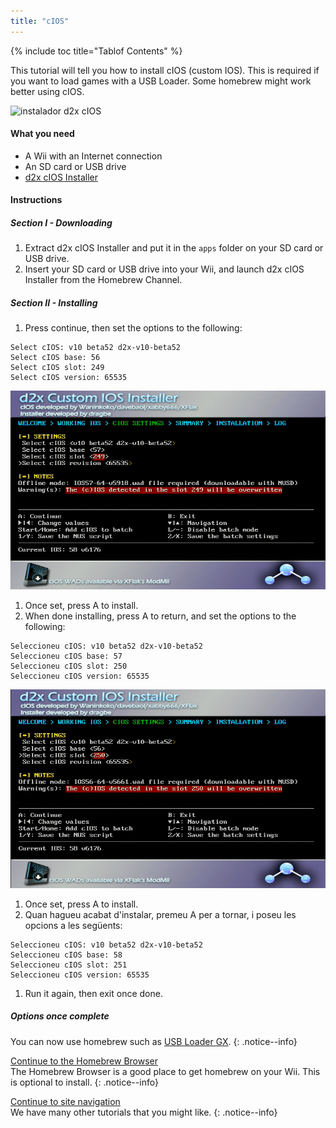 ```yaml
---
title: "cIOS"
---
```


{% include toc title="Tablof Contents" %}

This tutorial will tell you how to install cIOS (custom IOS). This is required if you want to load games with a USB Loader. Some homebrew might work better using cIOS.

![instalador d2x cIOS](/images/cIOS.png)

#### What you need

* A Wii with an Internet connection
* An SD card or USB drive
* [d2x cIOS Installer](https://sites.google.com/site/completesg/backup-launchers/installation/d2x-cIOS-Installer-Wii.zip?attredirects=0&d=1)

#### Instructions

##### Section I - Downloading

1. Extract d2x cIOS Installer and put it in the `apps` folder on your SD card or USB drive.
1. Insert your SD card or USB drive into your Wii, and launch d2x cIOS Installer from the Homebrew Channel.

##### Section II - Installing

1. Press continue, then set the options to the following:
```
Select cIOS: v10 beta52 d2x-v10-beta52
Select cIOS base: 56
Select cIOS slot: 249
Select cIOS version: 65535
```
![Install cIOS 249](/images/Wii/Install249.png)
1. Once set, press A to install.
1. When done installing, press A to return, and set the options to the following:
```
Seleccioneu cIOS: v10 beta52 d2x-v10-beta52
Seleccioneu cIOS base: 57
Seleccioneu cIOS slot: 250
Seleccioneu cIOS version: 65535
```
![Install cIOS 250](/images/Wii/Install250.png)
1. Once set, press A to install.
1. Quan hagueu acabat d'instalar, premeu A per a tornar, i poseu les opcions a les següents:
```
Seleccioneu cIOS: v10 beta52 d2x-v10-beta52
Seleccioneu cIOS base: 58
Seleccioneu cIOS slot: 251
Seleccioneu cIOS version: 65535
```
1. Run it again, then exit once done.

##### Options once complete

You can now use homebrew such as [USB Loader GX](usbloadergx).
{: .notice--info}

[Continue to the Homebrew Browser](hbb)<br> The Homebrew Browser is a good place to get homebrew on your Wii. This is optional to install.
{: .notice--info}

[Continue to site navigation](site-navigation)<br> We have many other tutorials that you might like.
{: .notice--info}
